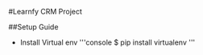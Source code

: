 #Learnfy CRM Project

##Setup Guide

- Install Virtual env
 '''console
 $ pip install virtualenv
 '''
